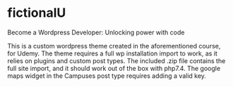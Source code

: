 # fictionalU

Become a Wordpress Developer: Unlocking power with code

This is a custom wordpress theme created in the aforementioned course, for Udemy. The theme requires a full wp installation import to work, as it relies on plugins and custom post types.
The included .zip file contains the full site import, and it should work out of the box with php7.4. The google maps widget in the Campuses post type requires adding a valid key.
